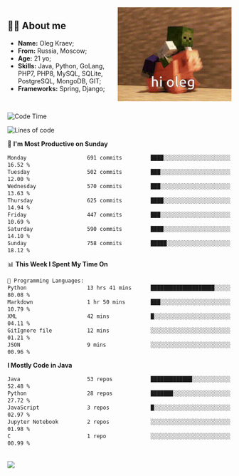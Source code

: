 <img align="right" height="211" width="256" src="res/hi-oleg.gif">
<div>
	<h2>👨‍💻 About me</h2>
	<ul align="left">
	    <li><strong>Name:</strong> Oleg Kraev;</li>
	    <li><strong>From:</strong> Russia, Moscow;</li>
	    <li><strong>Age:</strong> 21 yo;</li>
	    <li><strong>Skills:</strong> Java, Python, GoLang, PHP7, PHP8, MySQL, SQLite, PostgreSQL, MongoDB, GIT;</li>
	    <li><strong>Frameworks:</strong> Spring, Django;</li>
	</ul>
</div>
<br>

<!--START_SECTION:waka-->
![Code Time](http://img.shields.io/badge/Code%20Time-1%2C179%20hrs%208%20mins-blue)

![Lines of code](https://img.shields.io/badge/From%20Hello%20World%20I%27ve%20Written-1.7%20million%20lines%20of%20code-blue)

📅 **I'm Most Productive on Sunday** 

```text
Monday                   691 commits         ████░░░░░░░░░░░░░░░░░░░░░   16.52 % 
Tuesday                  502 commits         ███░░░░░░░░░░░░░░░░░░░░░░   12.00 % 
Wednesday                570 commits         ███░░░░░░░░░░░░░░░░░░░░░░   13.63 % 
Thursday                 625 commits         ████░░░░░░░░░░░░░░░░░░░░░   14.94 % 
Friday                   447 commits         ███░░░░░░░░░░░░░░░░░░░░░░   10.69 % 
Saturday                 590 commits         ████░░░░░░░░░░░░░░░░░░░░░   14.10 % 
Sunday                   758 commits         █████░░░░░░░░░░░░░░░░░░░░   18.12 % 
```


📊 **This Week I Spent My Time On** 

```text
💬 Programming Languages: 
Python                   13 hrs 41 mins      ████████████████████░░░░░   80.08 % 
Markdown                 1 hr 50 mins        ███░░░░░░░░░░░░░░░░░░░░░░   10.79 % 
XML                      42 mins             █░░░░░░░░░░░░░░░░░░░░░░░░   04.11 % 
GitIgnore file           12 mins             ░░░░░░░░░░░░░░░░░░░░░░░░░   01.21 % 
JSON                     9 mins              ░░░░░░░░░░░░░░░░░░░░░░░░░   00.96 % 
```

**I Mostly Code in Java** 

```text
Java                     53 repos            █████████████░░░░░░░░░░░░   52.48 % 
Python                   28 repos            ███████░░░░░░░░░░░░░░░░░░   27.72 % 
JavaScript               3 repos             █░░░░░░░░░░░░░░░░░░░░░░░░   02.97 % 
Jupyter Notebook         2 repos             ░░░░░░░░░░░░░░░░░░░░░░░░░   01.98 % 
C                        1 repo              ░░░░░░░░░░░░░░░░░░░░░░░░░   00.99 % 
```




<!--END_SECTION:waka-->

<br>
<img align="center" src="https://wakatime.com/share/@hteppl/18a68a4e-e1fb-41eb-b9f2-e999d76b9bac.svg">
